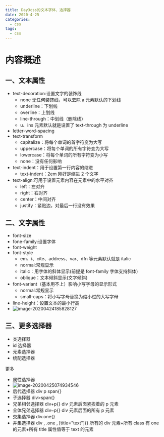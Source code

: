 ```yaml
---
title: Day3css的文本字体、选择器
date: 2020-4-25
categories:
  - css
tags:
  - css
---
```


<!-- more -->

# 内容概述

## 一、文本属性

- text-decoration:设置文字的装饰线
  - none 无任何装饰线，可以去除 a 元素默认的下划线
  - underline：下划线
  - overline：上划线
  - line-through：中划线（删除线）
  - u、ins 元素默认就是设置了 text-through 为 underline
- letter-word-spacing
- text-transform
  - capitalize：将每个单词的首字符变为大写
  - uppercase：将每个单词的所有字符变为大写
  - lowercase：将每个单词的所有字符变为小写
  - none：没有任何影响
- text-indent：用于设置第一行内容的缩进
  - text-indent：2em 刚好是缩进 2 个文字
- text-align:可用于设置元素内容在元素中的水平对齐
  - left：左对齐
  - right：右对齐
  - center：中间对齐
  - justify：紧贴边，对最后一行没有效果

## 二、文字属性

- font-size
- fone-family:设置字体
- font-weight
- font-style
  - em、i、cite、address、var、dfn 等元素默认就是 italic
  - normal:常规显示
  - italic：用字体的斜体显示(前提是 font-family 字体支持斜体)
  - oblique：文本倾斜显示(文字倾斜)
- font-variant（基本用不上）影响小写字母的显示形式
  - normal:常规显示
  - small-caps：将小写字母替换为缩小过的大写字母
- line-height：设置文本的最小行高
- ![image-20200424185828127](C:\Users\MengJiaXi\AppData\Roaming\Typora\typora-user-images\image-20200424185828127.png)

## 三、更多选择器

- 类选择器
- id 选择器
- 元素选择器
- 统配选择器

更多

- 属性选择器
- ![image-20200425074934546](C:\Users\MengJiaXi\AppData\Roaming\Typora\typora-user-images\image-20200425074934546.png)
- 后代选择器 div p span{}
- 子选择器 div>span{}
- 兄弟相邻选择器 div+p{} div 元素后面紧挨着的 p 元素
- 全体兄弟选择器 div~p{} div 元素后面的所有 p 元素
- 交集选择器 div.one{}
- 并集选择器 div , .one , [title="text"]{} 所有的 div 元素+所有 class 有 one 的元素+所有 title 属性值等于 text 的元素
